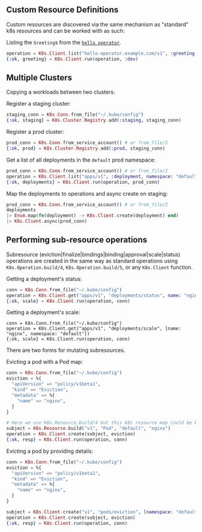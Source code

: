 ## Custom Resource Definitions

Custom resources are discovered via the same mechanism as "standard" k8s resources and can be worked with as such:

Listing the `Greeting`s from the [`hello operator`](https://github.com/coryodaniel/hello_operator).

```elixir
operation = K8s.Client.list("hello-operator.example.com/v1", :greeting, [namespace: "default"])
{:ok, greeting} = K8s.Client.run(operation, :dev)
```

## Multiple Clusters

Copying a workloads between two clusters:

Register a staging cluster:

```elixir
staging_conn = K8s.Conn.from_file("~/.kube/config")
{:ok, staging} = K8s.Cluster.Registry.add(:staging, staging_conn)
```

Register a prod cluster:

```elixir
prod_conn = K8s.Conn.from_service_account() # or from_file/2
{:ok, prod} = K8s.Cluster.Registry.add(:prod, staging_conn)
```

Get a list of all deployments in the `default` prod namespace:

```elixir
prod_conn = K8s.Conn.from_service_account() # or from_file/2
operation = K8s.Client.list("apps/v1", :deployment, namespace: "default")
{:ok, deployments} = K8s.Client.run(operation, prod_conn)
```

Map the deployments to operations and async create on staging:

```elixir
prod_conn = K8s.Conn.from_service_account() # or from_file/2
deployments
|> Enum.map(fn(deployment) -> K8s.Client.create(deployment) end)
|> K8s.Client.async(prod_conn)
```

## Performing sub-resource operations

Subresource (eviction|finalize|bindings|binding|approval|scale|status) operations are created in the same way as standard operations using `K8s.Operation.build/4`, `K8s.Operation.build/5`, or any `K8s.Client` function.

Getting a deployment's status:

```elixir
conn = K8s.Conn.from_file("~/.kube/config")
operation = K8s.Client.get("apps/v1", "deployments/status", name: "nginx", namespace: "default")
{:ok, scale} = K8s.Client.run(operation, conn)
```

Getting a deployment's scale:

```
conn = K8s.Conn.from_file("~/.kube/config")
operation = K8s.Client.get("apps/v1", "deployments/scale", [name: "nginx", namespace: "default"])
{:ok, scale} = K8s.Client.run(operation, conn)
```

There are two forms for mutating subresources.

Evicting a pod with a Pod map:

```elixir
conn = K8s.Conn.from_file("~/.kube/config")
eviction = %{
  "apiVersion" => "policy/v1beta1",
  "kind" => "Eviction",
  "metadata" => %{
    "name" => "nginx",
  }
}

# Here we use K8s.Resource.build/4 but this k8s resource map could be built manually or retrieved from the k8s API
subject = K8s.Resource.build("v1", "Pod", "default", "nginx")
operation = K8s.Client.create(subject, eviction)
{:ok, resp} = K8s.Client.run(operation, conn)
```

Evicting a pod by providing details:

```elixir
conn = K8s.Conn.from_file("~/.kube/config")
eviction = %{
  "apiVersion" => "policy/v1beta1",
  "kind" => "Eviction",
  "metadata" => %{
    "name" => "nginx",
  }
}

subject = K8s.Client.create("v1", "pods/eviction", [namespace: "default", name: "nginx"], eviction)
operation = K8s.Client.create(subject, eviction)
{:ok, resp} = K8s.Client.run(operation, conn)
```
